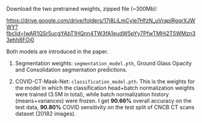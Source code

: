 Download the two pretrained weights, zipped file (~300Mb):

https://drive.google.com/drive/folders/17j8LjLmCyIe7HfzN_uVrapiRgqrXJWWY?fbclid=IwAR1QSr5ucgYAbT1HQnn4TW3fA1eudW5pYy7PfwTMHj2T5WMzn33ehh8FOj0

Both models are introduced in the paper.

1. Segmentation weights: `segmentation_model.pth`, Ground Glass Opacity and Consolidation segmentation predictions. 

2. COVID-CT-Mask-Net: `classification_model.pth`. This is the weights for the model in which the classification head+batch normalization weights were trained (3.5M in total), while batch normalization history (means+variances) were frozen. 
I get **90.66%** overall accuracy on the test data, **90.80%** COVID sensitivity on the test split of CNCB CT scans dataset (20182 images).




